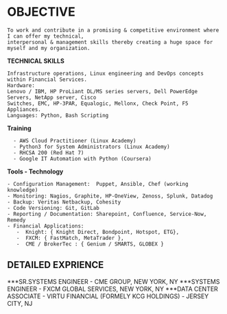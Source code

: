 # OBJECTIVE

``` 
To work and contribute in a promising & competitive environment where I can offer my technical, 
interpersonal & management skills thereby creating a huge space for myself and my organization.
```
**TECHNICAL SKILLS**
```
Infrastructure operations, Linux engineering and DevOps concepts within Financial Services. 
Hardware:
Lenovo / IBM, HP ProLiant DL/MS series servers, Dell PowerEdge Servers, NetApp server, Cisco 
Switches, EMC, HP-3PAR, Equalogic, Mellonx, Check Point, F5 Appliances.
Languages: Python, Bash Scripting 
```
**Training** 
```  
  -	AWS Cloud Practitioner (Linux Academy)
  -	Python3 for System Administrators (Linux Academy)
  -	RHCSA 200 (Red Hat 7)
  -	Google IT Automation with Python (Coursera)
```

**Tools - Technology**
```
- Configuration Management:  Puppet, Ansible, Chef (working knowledge) 
- Monitoring: Nagios, Graphite, HP-OneView, Zenoss, Splunk, Datadog
- Backup: Veritas Netbackup, Cohesity
- Code Versioning: Git, GitLab
- Reporting / Documentation: Sharepoint, Confluence, Service-Now, Remedy
- Financial Applications:
   -  Knight: { Knight Direct, Bondpoint, Hotspot, ETG},                                                         
   -  FXCM: { FastMatch, MetaTrader }, 
   -  CME / BrokerTec : { Genium / SMARTS, GLOBEX }
```
## DETAILED EXPRIENCE
***SR.SYSTEMS ENGINEER - CME GROUP, NEW YORK, NY
***SYSTEMS ENGINEER - FXCM GLOBAL SERVICES, NEW YORK, NY
***DATA CENTER ASSOCIATE - VIRTU FINANCIAL (FORMELY KCG HOLDINGS) - JERSEY CITY, NJ 
